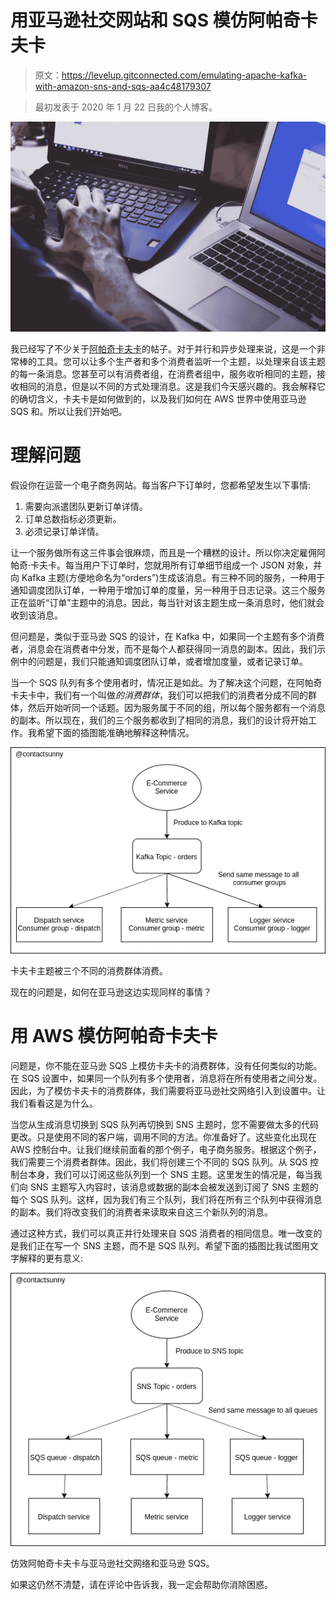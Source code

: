 # 用亚马逊社交网站和 SQS 模仿阿帕奇卡夫卡

> 原文：<https://levelup.gitconnected.com/emulating-apache-kafka-with-amazon-sns-and-sqs-aa4c48179307>

> 最初发表于 2020 年 1 月 22 日我的个人博客。

![](img/2d7e2d9b3d57c932044baa505194c8e8.png)

我已经写了不少关于[阿帕奇卡夫卡](https://blog.contactsunny.com/tag/apache-kafka)的帖子。对于并行和异步处理来说，这是一个非常棒的工具。您可以让多个生产者和多个消费者监听一个主题，以处理来自该主题的每一条消息。您甚至可以有消费者组，在消费者组中，服务收听相同的主题，接收相同的消息，但是以不同的方式处理消息。这是我们今天感兴趣的。我会解释它的确切含义，卡夫卡是如何做到的，以及我们如何在 AWS 世界中使用亚马逊 SQS 和。所以让我们开始吧。

# 理解问题

假设你在运营一个电子商务网站。每当客户下订单时，您都希望发生以下事情:

1.  需要向派遣团队更新订单详情。
2.  订单总数指标必须更新。
3.  必须记录订单详情。

让一个服务做所有这三件事会很麻烦，而且是一个糟糕的设计。所以你决定雇佣阿帕奇·卡夫卡。每当用户下订单时，您就用所有订单细节组成一个 JSON 对象，并向 Kafka 主题(方便地命名为“orders”)生成该消息。有三种不同的服务，一种用于通知调度团队订单，一种用于增加订单的度量，另一种用于日志记录。这三个服务正在监听“订单”主题中的消息。因此，每当针对该主题生成一条消息时，他们就会收到该消息。

但问题是，类似于亚马逊 SQS 的设计，在 Kafka 中，如果同一个主题有多个消费者，消息会在消费者中分发，而不是每个人都获得同一消息的副本。因此，我们示例中的问题是，我们只能通知调度团队订单，或者增加度量，或者记录订单。

当一个 SQS 队列有多个使用者时，情况正是如此。为了解决这个问题，在阿帕奇卡夫卡中，我们有一个叫做*的消费群体*，我们可以把我们的消费者分成不同的群体，然后开始听同一个话题。因为服务属于不同的组，所以每个服务都有一个消息的副本。所以现在，我们的三个服务都收到了相同的消息，我们的设计将开始工作。我希望下面的插图能准确地解释这种情况。

![](img/05b168529c13d951fe18e0d21c7fa393.png)

卡夫卡主题被三个不同的消费群体消费。

现在的问题是，如何在亚马逊这边实现同样的事情？

# 用 AWS 模仿阿帕奇卡夫卡

问题是，你不能在亚马逊 SQS 上模仿卡夫卡的消费群体，没有任何类似的功能。在 SQS 设置中，如果同一个队列有多个使用者，消息将在所有使用者之间分发。因此，为了模仿卡夫卡的消费群体，我们需要将亚马逊社交网络引入到设置中。让我们看看这是为什么。

当您从生成消息切换到 SQS 队列再切换到 SNS 主题时，您不需要做太多的代码更改。只是使用不同的客户端，调用不同的方法。你准备好了。这些变化出现在 AWS 控制台中。让我们继续前面看的那个例子，电子商务服务。根据这个例子，我们需要三个消费者群体。因此，我们将创建三个不同的 SQS 队列。从 SQS 控制台本身，我们可以订阅这些队列到一个 SNS 主题。这里发生的情况是，每当我们向 SNS 主题写入内容时，该消息或数据的副本会被发送到订阅了 SNS 主题的每个 SQS 队列。这样，因为我们有三个队列，我们将在所有三个队列中获得消息的副本。我们将改变我们的消费者来读取来自这三个新队列的消息。

通过这种方式，我们可以真正并行处理来自 SQS 消费者的相同信息。唯一改变的是我们正在写一个 SNS 主题，而不是 SQS 队列。希望下面的插图比我试图用文字解释的更有意义:

![](img/541b0bd081301ed0d8af70e672bac72e.png)

仿效阿帕奇卡夫卡与亚马逊社交网络和亚马逊 SQS。

如果这仍然不清楚，请在评论中告诉我，我一定会帮助你消除困惑。